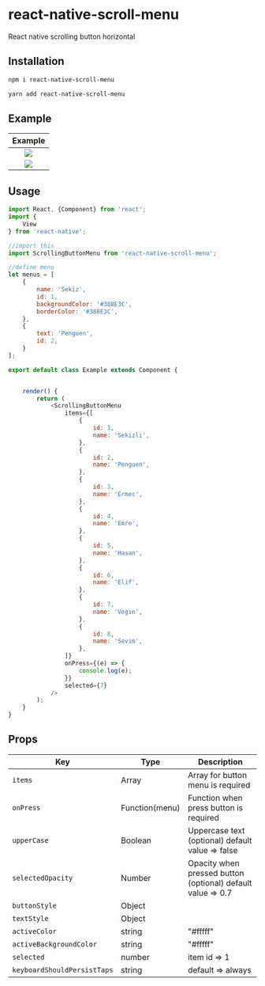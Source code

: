 # react-native-scroll-menu

React native scrolling button horizontal

## Installation

```bash
npm i react-native-scroll-menu
```

```bash
yarn add react-native-scroll-menu
```

## Example

|                          Example                              |
| :-----------------------------------------------------------: |
| ![](assets/1.gif) | 
| ![](assets/2.gif) | 

## Usage

```JavaScript
import React, {Component} from 'react';
import {
    View
} from 'react-native';

//import this
import ScrollingButtonMenu from 'react-native-scroll-menu';

//define menu
let menus = [
    {
        name: 'Sekiz',
        id: 1,
        backgroundColor: '#388E3C',
        borderColor: '#388E3C',
    },
    {
        text: 'Penguen',
        id: 2,
    }
];

export default class Example extends Component {


    render() {
        return (
            <ScrollingButtonMenu
                items={[
                    {
                        id: 1,
                        name: 'Sekizli',
                    },
                    {
                        id: 2,
                        name: 'Penguen',
                    },
                    {
                        id: 3,
                        name: 'Ermec',
                    },
                    {
                        id: 4,
                        name: 'Emre',
                    },
                    {
                        id: 5,
                        name: 'Hasan',
                    },
                    {
                        id: 6,
                        name: 'Elif',
                    },
                    {
                        id: 7,
                        name: 'Vegin',
                    },
                    {
                        id: 8,
                        name: 'Sevim',
                    },
                ]}
                onPress={(e) => {
                    console.log(e);
                }}
                selected={7}
            />
        );
    }
}

```

## Props

|Key |Type |Description |
|--- |--- |--- |
|`items`|Array|Array for button menu is required|
|`onPress`|Function(menu)|Function when press button is required|
|`upperCase`|Boolean|Uppercase text (optional) default value => false |
|`selectedOpacity`|Number|Opacity when pressed button (optional) default value => 0.7|
|`buttonStyle`| Object|
|`textStyle`| Object|
|`activeColor`|string|"#fffff"
|`activeBackgroundColor`|string|"#fffff"
|`selected`|number|item id => 1
|`keyboardShouldPersistTaps`|string| default => always

